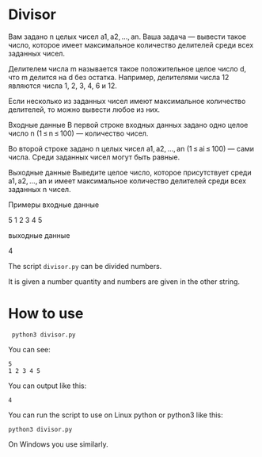 # Divisor

Вам задано n целых чисел a1, a2, ..., an. Ваша задача — вывести такое число, которое имеет максимальное количество делителей среди всех заданных чисел.

Делителем числа m называется такое положительное целое число d, что m делится на d без остатка. Например, делителями числа 12 являются числа 1, 2, 3, 4, 6 и 12.

Если несколько из заданных чисел имеют максимальное количество делителей, то можно вывести любое из них.

Входные данные
В первой строке входных данных задано одно целое число n (1 ≤ n ≤ 100) — количество чисел.

Во второй строке задано n целых чисел a1, a2, ..., an (1 ≤ ai ≤ 100) — сами числа. Среди заданных чисел могут быть равные.

Выходные данные
Выведите целое число, которое присутствует среди a1, a2, ..., an и имеет максимальное количество делителей среди всех заданных n чисел.

Примеры
входные данные

5
1 2 3 4 5

выходные данные

4

The script ```divisor.py``` can be divided  numbers.

It is  given a number quantity and  numbers are given in the other string.
# How to use

```
 python3 divisor.py
 ```
You can see:
```
5
1 2 3 4 5
```

You can output like this:
```
4

```
 



You can run the script to use on Linux python or python3 like this:

``` python3 divisor.py ``` 

On Windows you use similarly.
